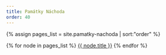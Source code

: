 ```yaml
---
title: Památky Náchoda
order: 40
---
```

{% assign pages_list = site.pamatky-nachoda | sort:"order" %}

{% for node in pages_list %}
<a href="{{ node.url }}">{{ node.title }}</a>
{% endfor %}
